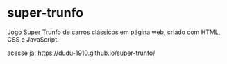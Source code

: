 # super-trunfo

Jogo Super Trunfo de carros clássicos em página web, criado com HTML, CSS e JavaScript.

acesse já: https://dudu-1910.github.io/super-trunfo/
